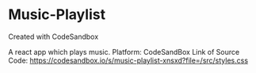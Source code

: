 # Music-Playlist
Created with CodeSandbox

A react app which plays music. 
Platform: CodeSandBox Link of Source Code: https://codesandbox.io/s/music-playlist-xnsxd?file=/src/styles.css
